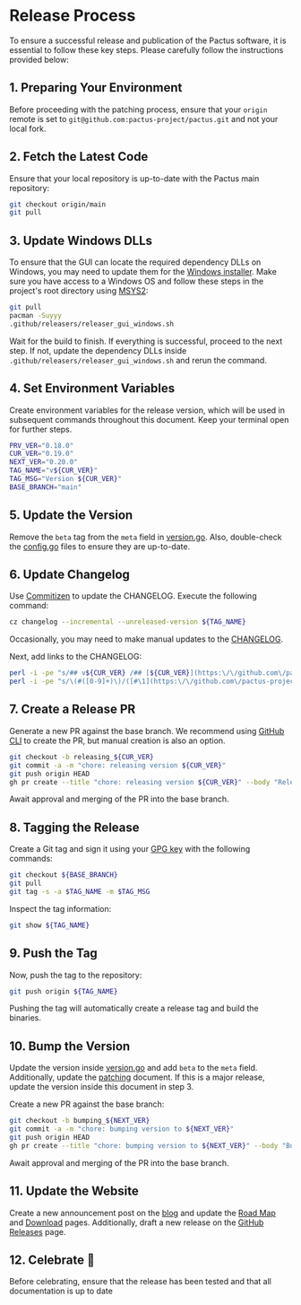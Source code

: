 # Release Process

To ensure a successful release and publication of the Pactus software, it is essential to follow these key steps. Please carefully follow the instructions provided below:

## 1. Preparing Your Environment

Before proceeding with the patching process, ensure that your `origin` remote is set to `git@github.com:pactus-project/pactus.git` and not your local fork.

## 2. Fetch the Latest Code

Ensure that your local repository is up-to-date with the Pactus main repository:

```bash
git checkout origin/main
git pull
```

## 3. Update Windows DLLs

To ensure that the GUI can locate the required dependency DLLs on Windows, you may need to update them for the [Windows installer](../.github/releasers/releaser_gui_windows.sh). Make sure you have access to a Windows OS and follow these steps in the project's root directory using [MSYS2](https://www.msys2.org/):

```bash
git pull
pacman -Suyyy
.github/releasers/releaser_gui_windows.sh
```

Wait for the build to finish. If everything is successful, proceed to the next step. If not, update the dependency DLLs inside `.github/releasers/releaser_gui_windows.sh` and rerun the command.

## 4. Set Environment Variables

Create environment variables for the release version, which will be used in subsequent commands throughout this document.
Keep your terminal open for further steps.

```bash
PRV_VER="0.18.0"
CUR_VER="0.19.0"
NEXT_VER="0.20.0"
TAG_NAME="v${CUR_VER}"
TAG_MSG="Version ${CUR_VER}"
BASE_BRANCH="main"
```

## 5. Update the Version

Remove the `beta` tag from the `meta` field in [version.go](../version/version.go). Also, double-check the [config.go](../config/config.go) files to ensure they are up-to-date.

## 6. Update Changelog

Use [Commitizen](https://github.com/commitizen-tools/commitizen) to update the CHANGELOG. Execute the following command:

```bash
cz changelog --incremental --unreleased-version ${TAG_NAME}
```

Occasionally, you may need to make manual updates to the [CHANGELOG](../CHANGELOG.md).

Next, add links to the CHANGELOG:

```bash
perl -i -pe "s/## v${CUR_VER} /## [${CUR_VER}](https:\/\/github.com\/pactus-project\/pactus\/compare\/v${PRV_VER}...v${CUR_VER}) /g" CHANGELOG.md
perl -i -pe "s/\(#([0-9]+)\)/([#\1](https:\/\/github.com\/pactus-project\/pactus\/pull\/\1))/g" CHANGELOG.md
```

## 7. Create a Release PR

Generate a new PR against the base branch. We recommend using [GitHub CLI](https://github.com/cli/cli/) to create the PR, but manual creation is also an option.

```bash
git checkout -b releasing_${CUR_VER}
git commit -a -m "chore: releasing version ${CUR_VER}"
git push origin HEAD
gh pr create --title "chore: releasing version ${CUR_VER}" --body "Releasing version ${CUR_VER}" --base ${BASE_BRANCH}
```

Await approval and merging of the PR into the base branch.

## 8. Tagging the Release

Create a Git tag and sign it using your [GPG key](https://docs.github.com/en/authentication/managing-commit-signature-verification/about-commit-signature-verification) with the following commands:

```bash
git checkout ${BASE_BRANCH}
git pull
git tag -s -a $TAG_NAME -m $TAG_MSG
```

Inspect the tag information:

```bash
git show ${TAG_NAME}
```

## 9. Push the Tag

Now, push the tag to the repository:

```bash
git push origin ${TAG_NAME}
```

Pushing the tag will automatically create a release tag and build the binaries.

## 10. Bump the Version

Update the version inside [version.go](../version/version.go) and add `beta` to the `meta` field.
Additionally, update the [patching](./patching.md) document. If this is a major release, update the version inside this document in step 3.

Create a new PR against the base branch:

```bash
git checkout -b bumping_${NEXT_VER}
git commit -a -m "chore: bumping version to ${NEXT_VER}"
git push origin HEAD
gh pr create --title "chore: bumping version to ${NEXT_VER}" --body "Bumping version to ${NEXT_VER}" --base ${BASE_BRANCH}
```

Await approval and merging of the PR into the base branch.

## 11. Update the Website

Create a new announcement post on the [blog](https://pactus.org/blog/) and update the [Road Map](https://pactus.org/about/roadmap/) and [Download](https://pactus.org/download/) pages. Additionally, draft a new release on the [GitHub Releases](https://github.com/pactus-project/pactus/releases) page.

## 12. Celebrate 🎉

Before celebrating, ensure that the release has been tested and that all documentation is up to date
